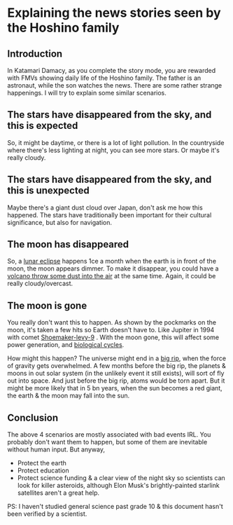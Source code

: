 # Explaining the news stories seen by the Hoshino family

Introduction
---
In Katamari Damacy, as you complete the story mode, you are rewarded with FMVs showing daily life of the Hoshino family. The father is an astronaut, while the son watches the news. There are some rather strange happenings. I will try to explain some similar scenarios.

The stars have disappeared from the sky, and this is expected
---
So, it might be daytime, or there is a lot of light pollution. In the countryside where there's less lighting at night, you can see more stars. Or maybe it's really cloudy.

The stars have disappeared from the sky, and this is unexpected
---
Maybe there's a giant dust cloud over Japan, don't ask me how this happened. The stars have traditionally been important for their cultural significance, but also for navigation.

The moon has disappeared
---
So, a [lunar eclipse](https://en.wikipedia.org/wiki/Lunar_eclipse) happens 1ce a month when the earth is in front of the moon, the moon appears dimmer. To make it disappear, you could have a [volcano throw some dust into the air](https://youtu.be/VW2xRR75lKE?t=90) at the same time. Again, it could be really cloudy/overcast.

The moon is gone
---
You really don't want this to happen. As shown by the pockmarks on the moon, it's taken a few hits so Earth doesn't have to. Like Jupiter in 1994 with comet [Shoemaker-levy-9](https://en.wikipedia.org/wiki/Comet_Shoemaker%E2%80%93Levy_9) . With the moon gone, this will affect some power generation, and [biological cycles](https://en.wikipedia.org/wiki/Tide#Biological_aspects).

How might this happen? The universe might end in a [big rip](https://en.wikipedia.org/wiki/Big_Rip#Authors'_example), when the force of gravity gets overwhelmed. A few months before the big rip, the planets & moons in out solar system (in the unlikely event it still exists), will sort of fly out into space. And just before the big rip, atoms would be torn apart. But it might be more likely that in 5 bn years, when the sun becomes a red giant, the earth & the moon may fall into the sun.

Conclusion
---
The above 4 scenarios are mostly associated with bad events IRL. You probably don't want them to happen, but some of them are inevitable without human input. But anyway,

- Protect the earth
- Protect education
- Protect science funding & a clear view of the night sky so scientists can look for killer asteroids, although Elon Musk's brightly-painted starlink satellites aren't a great help.

PS: I haven't studied general science past grade 10 & this document hasn't been verified by a scientist.